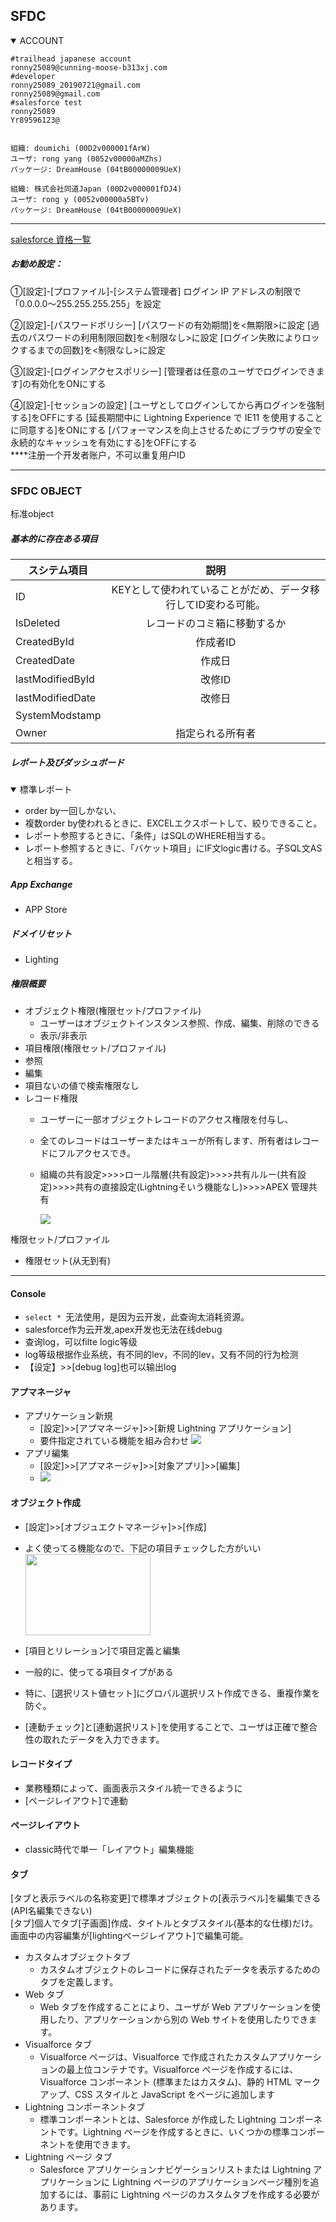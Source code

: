 ## SFDC

<details open>
<summary>ACCOUNT</summary>

```
#trailhead japanese account
ronny25089@cunning-moose-b313xj.com
#developer
ronny25089_20190721@gmail.com
ronny25089@gmail.com
#salesforce test
ronny25089
Yr89596123@


組織: doumichi (00D2v000001fArW)
ユーザ: rong yang (0052v00000aMZhs)
パッケージ: DreamHouse (04tB00000009UeX)

組織: 株式会社同道Japan (00D2v000001fDJ4)
ユーザ: rong y (0052v00000a5BTv)
パッケージ: DreamHouse (04tB00000009UeX)
```
</details>



----
[salesforce 資格一覧](http://tandc.salesforce.com/credentials)


##### お勧め設定：
①[設定]-[プロファイル]-[システム管理者]
  ログイン IP アドレスの制限で「0.0.0.0～255.255.255.255」を設定

②[設定]-[パスワードポリシー]
  [パスワードの有効期間]を<無期限>に設定
  [過去のパスワードの利用制限回数]を<制限なし>に設定
  [ログイン失敗によりロックするまでの回数]を<制限なし>に設定

③[設定]-[ログインアクセスポリシー]
  [管理者は任意のユーザでログインできます]の有効化をONにする

④[設定]-[セッションの設定]
  [ユーザとしてログインしてから再ログインを強制する]をOFFにする
  [延長期間中に Lightning Experience で IE11 を使用することに同意する]をONにする
  [パフォーマンスを向上させるためにブラウザの安全で永続的なキャッシュを有効にする]をOFFにする  
  ****注册一个开发者账户，不可以重复用户ID

-------
### SFDC OBJECT
标准object

##### 基本的に存在ある項目
スシテム項目|説明
---|:--:
ID|KEYとして使われていることがだめ、データ移行してID変わる可能。
IsDeleted|レコードのコミ箱に移動するか
CreatedById|作成者ID
CreatedDate|作成日
lastModifiedById|改修ID
lastModifiedDate|改修日
SystemModstamp|
Owner|指定られる所有者

##### レポート及びダッシュボード
<details open>
<summary>標準レポート</summary>

- order by一回しかない、
- 複数order by使われるときに、EXCELエクスポートして、絞りできること。
- レポート参照するときに、「条件」はSQLのWHERE相当する。
- レポート参照するときに、「バケット項目」にIF文logic書ける。子SQL文ASと相当する。
</details>

##### App Exchange

- APP Store

##### ドメイリセット

- Lighting

##### 権限概要

- オブジェクト権限(権限セット/プロファイル)
  - ユーザーはオブジェクトインスタンス参照、作成、編集、削除のできる
  - 表示/非表示
- 項目権限(権限セット/プロファイル)
 - 参照
 - 編集
 - 項目ないの値で検索権限なし
- レコード権限
  - ユーザーに一部オブジェクトレコードのアクセス権限を付与し、
  - 全てのレコードはユーザーまたはキューが所有します、所有者はレコードにフルアクセスでき。
  - 組織の共有設定>>>>ロール階層(共有設定)>>>>共有ルルー(共有設定)>>>>共有の直接設定(Lightningそいう機能なし)>>>>APEX 管理共有

      ![](img/WechatIMG50.png)


権限セット/プロファイル
- 権限セット(从无到有)

---
#### Console
- `select * `无法使用，是因为云开发，此查询太消耗资源。
- salesforce作为云开发,apex开发也无法在线debug
- 查询log，可以filte logic等级
- log等级根据作业系统，有不同的lev，不同的lev，又有不同的行为检测
- 【设定】>>[debug log]也可以输出log


#### アプマネージャ
- アプリケーション新規
  - [設定]>>[アプマネージャ]>>[新規 Lightning アプリケーション]
  - 要件指定されている機能を組み合わせ
  ![](img/app00.png)
- アプリ編集
  - [設定]>>[アプマネージャ]>>[対象アプリ]>>[編集]
  - [ユーザプロファイル]:ユーザによて参照権限設定
![](img/app01.png)

#### オブジェクト作成
- [設定]>>[オブジュエクトマネージャ]>>[作成]
- よく使ってる機能なので、下記の項目チェックした方がいい  
  <img src="img/object00.png" width = "200" height = "130" alt="" align=center />

- [項目とリレーション]で項目定義と編集
- 一般的に、使ってる項目タイプがある
- 特に、[選択リスト値セット]にグロバル選択リスト作成できる、重複作業を防ぐ。
- [連動チェック]と[連動選択リスト]を使用することで、ユーザは正確で整合性の取れたデータを入力できます。

#### レコードタイプ
- 業務種類によって、画面表示スタイル統一できるように
- [ページレイアウト]で連動

#### ページレイアウト
- classic時代で単一「レイアウト」編集機能

#### タブ
[タブと表示ラベルの名称変更]で標準オブジェクトの[表示ラベル]を編集できる(API名編集できない)  
[タブ]個人でタブ[子画面]作成、タイトルとタブスタイル(基本的な仕様)だけ。画面中の内容編集が[lightingページレイアウト]で編集可能。
- カスタムオブジェクトタブ
  - カスタムオブジェクトのレコードに保存されたデータを表示するためのタブを定義します。
- Web タブ
  - Web タブを作成することにより、ユーザが Web アプリケーションを使用したり、アプリケーションから別の Web サイトを使用したりできます。
- Visualforce タブ
  - Visualforce ページは、Visualforce で作成されたカスタムアプリケーションの最上位コンテナです。Visualforce ページを作成するには、Visualforce コンポーネント (標準またはカスタム)、静的 HTML マークアップ、CSS スタイルと JavaScript をページに追加します
- Lightning コンポーネントタブ
  - 標準コンポーネントとは、Salesforce が作成した Lightning コンポーネントです。Lightning ページを作成するときに、いくつかの標準コンポーネントを使用できます。
- Lightning ページ タブ
  - Salesforce アプリケーションナビゲーションリストまたは Lightning アプリケーションに Lightning ページのアプリケーションページ種別を追加するには、事前に Lightning ページのカスタムタブを作成する必要があります。

